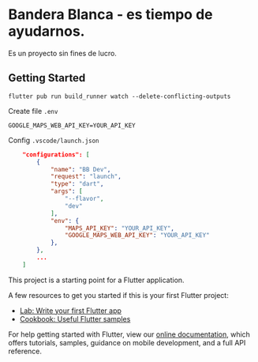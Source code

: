 # Bandera Blanca - es tiempo de ayudarnos.

Es un proyecto sin fines de lucro.

## Getting Started

```
flutter pub run build_runner watch --delete-conflicting-outputs
```
Create file `.env`
```
GOOGLE_MAPS_WEB_API_KEY=YOUR_API_KEY
```
Config `.vscode/launch.json`
```json
    "configurations": [
        {
            "name": "BB Dev",
            "request": "launch",
            "type": "dart",
            "args": [
                "--flavor",
                "dev"
            ],
            "env": {
                "MAPS_API_KEY": "YOUR_API_KEY",
                "GOOGLE_MAPS_WEB_API_KEY": "YOUR_API_KEY"
            },
        },
        ...
    ]
```


This project is a starting point for a Flutter application.

A few resources to get you started if this is your first Flutter project:

- [Lab: Write your first Flutter app](https://flutter.dev/docs/get-started/codelab)
- [Cookbook: Useful Flutter samples](https://flutter.dev/docs/cookbook)

For help getting started with Flutter, view our
[online documentation](https://flutter.dev/docs), which offers tutorials,
samples, guidance on mobile development, and a full API reference.
